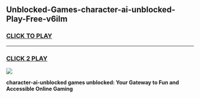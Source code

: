 
## Unblocked-Games-character-ai-unblocked-Play-Free-v6ilm
<h3>
<a href="https://premium76.site?title=character-ai-unblocked&ref=12A">CLICK TO PLAY</a></h3>
<hr>

<h3>
<a href="https://premium76.site?title=character-ai-unblocked&ref=12A">CLICK 2 PLAY</a>
  
</h3>

<a href="https://premium76.site?title=character-ai-unblocked&ref=12A"><img src="https://clearcache.store/games.png"></a>


**character-ai-unblocked games unblocked: Your Gateway to Fun and Accessible Online Gaming**
